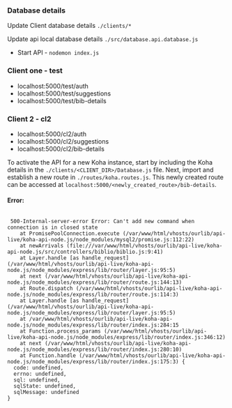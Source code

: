 ### Database details

Update Client database details `./clients/*`

Update api local database details `./src/database.api.database.js`


- Start API - `nodemon index.js`


### Client one - test 
- localhost:5000/test/auth
- localhost:5000/test/suggestions
- localhost:5000/test/bib-details

### Client 2 - cl2
- localhost:5000/cl2/auth
- localhost:5000/cl2/suggestions
- localhost:5000/cl2/bib-details


To activate the API for a new Koha instance, start by including the Koha details in the `./clients/<CLIENT_DIR>/Database.js` file.
Next, import and establish a new route in `./routes/koha.routes.js`. 
This newly created route can be accessed at `localhost:5000/<newly_created_route>/bib-details`.


#### Error: 

```

 500-Internal-server-error Error: Can't add new command when connection is in closed state
    at PromisePoolConnection.execute (/var/www/html/vhosts/ourlib/api-live/koha-api-node.js/node_modules/mysql2/promise.js:112:22)
    at newArrivals (file:///var/www/html/vhosts/ourlib/api-live/koha-api-node.js/src/controllers/biblio/biblio.js:9:41)
    at Layer.handle [as handle_request] (/var/www/html/vhosts/ourlib/api-live/koha-api-node.js/node_modules/express/lib/router/layer.js:95:5)
    at next (/var/www/html/vhosts/ourlib/api-live/koha-api-node.js/node_modules/express/lib/router/route.js:144:13)
    at Route.dispatch (/var/www/html/vhosts/ourlib/api-live/koha-api-node.js/node_modules/express/lib/router/route.js:114:3)
    at Layer.handle [as handle_request] (/var/www/html/vhosts/ourlib/api-live/koha-api-node.js/node_modules/express/lib/router/layer.js:95:5)
    at /var/www/html/vhosts/ourlib/api-live/koha-api-node.js/node_modules/express/lib/router/index.js:284:15
    at Function.process_params (/var/www/html/vhosts/ourlib/api-live/koha-api-node.js/node_modules/express/lib/router/index.js:346:12)
    at next (/var/www/html/vhosts/ourlib/api-live/koha-api-node.js/node_modules/express/lib/router/index.js:280:10)
    at Function.handle (/var/www/html/vhosts/ourlib/api-live/koha-api-node.js/node_modules/express/lib/router/index.js:175:3) {
  code: undefined,
  errno: undefined,
  sql: undefined,
  sqlState: undefined,
  sqlMessage: undefined
}

```